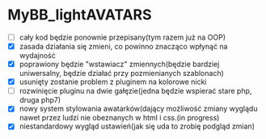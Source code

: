 # MyBB_lightAVATARS
- [ ] cały kod będzie ponownie przepisany(tym razem już na OOP)
- [X] zasada działania się zmieni, co powinno znacząco wpłynąć na wydajność
- [X] poprawiony będzie "wstawiacz" zmiennych(będzie bardziej uniwersalny, będzie działać przy pozmienianych szablonach)
- [X] usunięty zostanie problem z pluginem na kolorowe nicki
- [ ] rozwinięcie pluginu na dwie gałęzie(jedna będzie wspierać stare php, druga php7)
- [X] nowy system stylowania awatarków(dający możliwość zmiany wyglądu nawet przez ludzi nie obeznanych w html i css.(in progress)
- [X] niestandardowy wygląd ustawień(jak się uda to zrobię podgląd zmian)
